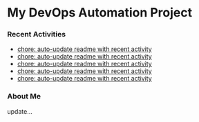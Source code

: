 # My DevOps Automation Project

### Recent Activities
<!-- activity:START -->
- [chore: auto-update readme with recent activity](https://github.com/kaigiii/mybowling-app/commit/144c101af6424bc4275381773d38670976412edb)
- [chore: auto-update readme with recent activity](https://github.com/kaigiii/mybowling-app/commit/d334ebe1559bdceac14ee51cfcb4eeb97ba1f309)
- [chore: auto-update readme with recent activity](https://github.com/kaigiii/mybowling-app/commit/67a9e689e8ba4a4b25db8d00e5bed3ca5e1cdcf5)
- [chore: auto-update readme with recent activity](https://github.com/kaigiii/mybowling-app/commit/02acd3984555750703958d0b912121865f440e05)
- [chore: auto-update readme with recent activity](https://github.com/kaigiii/mybowling-app/commit/6bef608a419d93ca99e8be04c655a49c67bcfe2c)
<!-- activity:END -->

### About Me
<!-- MYLINKS:START -->
<!-- MYLINKS:END -->

update...
